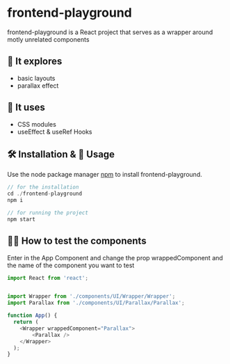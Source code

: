 # frontend-playground

frontend-playground is a React project that serves as a wrapper around motly unrelated components

## 🔎 It explores
- basic layouts
- parallax effect

## 🧾 It uses
- CSS modules
- useEffect & useRef Hooks

## 🛠 Installation & 🚀 Usage

Use the node package manager [npm](https://npmjs.com/) to install frontend-playground.

```javascript
// for the installation
cd ./frontend-playground
npm i

// for running the project
npm start
```

## 🙋‍♂️ How to test the components
Enter in the App Component and change the prop wrappedComponent and the name of the component you want to test

```javascript
import React from 'react';


import Wrapper from './components/UI/Wrapper/Wrapper';
import Parallax from './components/UI/Parallax/Parallax';

function App() {
  return (
    <Wrapper wrappedComponent="Parallax">
        <Parallax />
    </Wrapper>
  );
}
```
